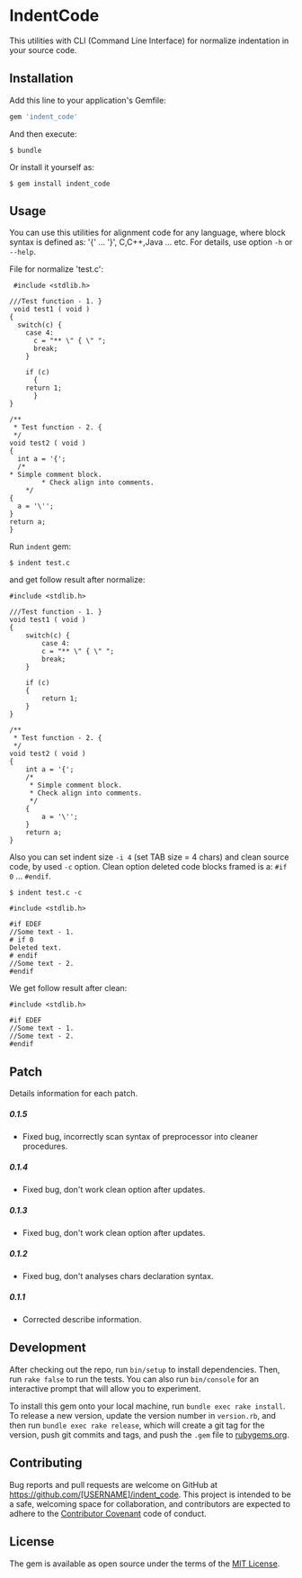 # IndentCode

This utilities with CLI (Command Line Interface) for normalize indentation in your source code.

## Installation

Add this line to your application's Gemfile:

```ruby
gem 'indent_code'
```

And then execute:

    $ bundle

Or install it yourself as:

    $ gem install indent_code

## Usage

You can use this utilities for alignment code for any language,
where block syntax is defined as: '{' ... '}', C,C++,Java ... etc.
For details, use option `-h` or `--help`.

File for normalize 'test.c':
```
 #include <stdlib.h>

///Test function - 1. }
 void test1 ( void )
{
  switch(c) {
    case 4:
      c = "** \" { \" ";
      break;
    }
    
    if (c) 
      {
	return 1;
      }
}

/**
 * Test function - 2. {
 */
void test2 ( void )
{
  int a = '{';
  /*
* Simple comment block.
        * Check align into comments.
	*/
{
  a = '\'';
}
return a;
}
```

Run `indent` gem:

    $ indent test.c

and get follow result after normalize:
```
#include <stdlib.h>

///Test function - 1. }
void test1 ( void )
{
    switch(c) {
        case 4:
        c = "** \" { \" ";
        break;
    }
    
    if (c)
    {
        return 1;
    }
}

/**
 * Test function - 2. {
 */
void test2 ( void )
{
    int a = '{';
    /*
     * Simple comment block.
     * Check align into comments.
     */
    {
        a = '\'';
    }
    return a;
}
```

Also you can set indent size `-i 4` (set TAB size = 4 chars) and clean source code, by used `-c` option.
Clean option deleted code blocks framed is a: `#if 0` ... `#endif`.

    $ indent test.c -c
```
#include <stdlib.h>

#if EDEF
//Some text - 1.
# if 0
Deleted text.
# endif
//Some text - 2.
#endif
```

We get follow result after clean:
```
#include <stdlib.h>

#if EDEF
//Some text - 1.
//Some text - 2.
#endif
```

## Patch

Details information for each patch.

##### 0.1.5
* Fixed bug, incorrectly scan syntax of preprocessor into cleaner procedures.

##### 0.1.4
* Fixed bug, don't work clean option after updates.

##### 0.1.3
* Fixed bug, don't work clean option after updates.

##### 0.1.2
* Fixed bug, don't analyses chars declaration syntax.

##### 0.1.1
* Corrected describe information.


## Development

After checking out the repo, run `bin/setup` to install dependencies. Then, run `rake false` to run the tests. You can also run `bin/console` for an interactive prompt that will allow you to experiment.

To install this gem onto your local machine, run `bundle exec rake install`. To release a new version, update the version number in `version.rb`, and then run `bundle exec rake release`, which will create a git tag for the version, push git commits and tags, and push the `.gem` file to [rubygems.org](https://rubygems.org).

## Contributing

Bug reports and pull requests are welcome on GitHub at https://github.com/[USERNAME]/indent_code. This project is intended to be a safe, welcoming space for collaboration, and contributors are expected to adhere to the [Contributor Covenant](contributor-covenant.org) code of conduct.


## License

The gem is available as open source under the terms of the [MIT License](http://opensource.org/licenses/MIT).

